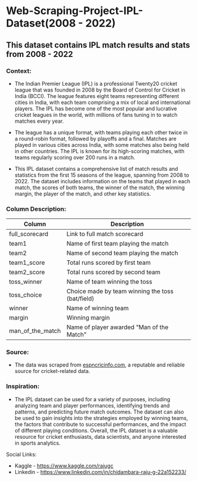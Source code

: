 # Web-Scraping-Project-IPL-Dataset(2008 - 2022)

## This dataset contains IPL match results and stats from 2008 - 2022

### Context:
- The Indian Premier League (IPL) is a professional Twenty20 cricket league that was founded in 2008 by the Board of Control for Cricket in India (BCCI). The league features eight teams representing different cities in India, with each team comprising a mix of local and international players. The IPL has become one of the most popular and lucrative cricket leagues in the world, with millions of fans tuning in to watch matches every year.

- The league has a unique format, with teams playing each other twice in a round-robin format, followed by playoffs and a final. Matches are played in various cities across India, with some matches also being held in other countries. The IPL is known for its high-scoring matches, with teams regularly scoring over 200 runs in a match.

- This IPL dataset contains a comprehensive list of match results and statistics from the first 15 seasons of the league, spanning from 2008 to 2022. The dataset includes information on the teams that played in each match, the scores of both teams, the winner of the match, the winning margin, the player of the match, and other key statistics. 

### Column Description:
| Column | Description|
| --- | --- |
| full_scorecard |  Link to full match scorecard|
| team1 | Name of first team playing the match  |
|team2  | Name of second team playing the match |
| team1_score | Total runs scored by first team |
| team2_score | Total runs scored by second team |
| toss_winner | Name of team winning the toss |
| toss_choice | Choice made by team winning the toss (bat/field) |
| winner | Name of winning team |
| margin | Winning margin |
| man_of_the_match | Name of player awarded "Man of the Match" |

### Source:
- The data was scraped from [espncricinfo.com](espncricinfo.com), a reputable and reliable source for cricket-related data.

### Inspiration:
- The IPL dataset can be used for a variety of purposes, including analyzing team and player performances, identifying trends and patterns, and predicting future match outcomes. The dataset can also be used to gain insights into the strategies employed by winning teams, the factors that contribute to successful performances, and the impact of different playing conditions. Overall, the IPL dataset is a valuable resource for cricket enthusiasts, data scientists, and anyone interested in sports analytics.

Social Links: 
- Kaggle - https://www.kaggle.com/rajugc
- Linkedin - https://www.linkedin.com/in/chidambara-raju-g-22a152233/
